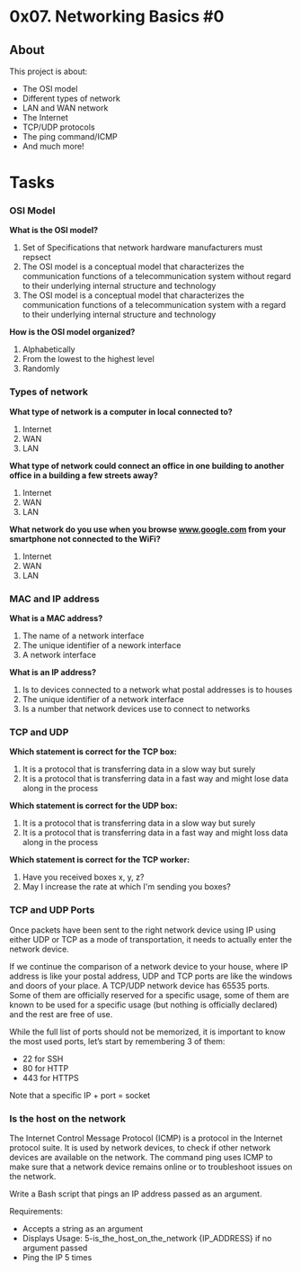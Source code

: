 # 0x07. Networking Basics #0

## About

This project is about:
* The OSI model
* Different types of network
* LAN and WAN network
* The Internet
* TCP/UDP protocols
* The ping command/ICMP
* And much more!

# Tasks

### OSI Model

**What is the OSI model?**
1. Set of Specifications that network hardware manufacturers must repsect
2. The OSI model is a conceptual model that characterizes the communication functions of a telecommunication system without regard to their underlying internal structure and technology
3. The OSI model is a conceptual model that characterizes the communication functions of a telecommunication system with a regard to their underlying internal structure and technology

**How is the OSI model organized?**
1. Alphabetically
2. From the lowest to the highest level
3. Randomly

### Types of network

**What type of network is a computer in local connected to?**
1. Internet
2. WAN
3. LAN

**What type of network could connect an office in one building to another office in a building a few streets away?**
1. Internet
2. WAN
3. LAN

**What network do you use when you browse www.google.com from your smartphone not connected to the WiFi?**
1. Internet
2. WAN
3. LAN

### MAC and IP address

**What is a MAC address?**
1. The name of a network interface
2. The unique identifier of a nework interface
3. A network interface

**What is an IP address?**
1. Is to devices connected to a network what postal addresses is to houses
2. The unique identifier of a network interface
3. Is a number that network devices use to connect to networks

### TCP and UDP

**Which statement is correct for the TCP box:**
1. It is a protocol that is transferring data in a slow way but surely
2. It is a protocol that is transferring data in a fast way and might lose data along in the process

**Which statement is correct for the UDP box:**
1. It is a protocol that is transferring data in a slow way but surely
2. It is a protocol that is transferring data in a fast way and might loss data along in the process

**Which statement is correct for the TCP worker:**
1. Have you received boxes x, y, z?
2. May I increase the rate at which I'm sending you boxes?

### TCP and UDP Ports

Once packets have been sent to the right network device using IP using either UDP or TCP as a mode of transportation, it needs to actually enter the network device.

If we continue the comparison of a network device to your house, where IP address is like your postal address, UDP and TCP ports are like the windows and doors of your place. A TCP/UDP network device has 65535 ports. Some of them are officially reserved for a specific usage, some of them are known to be used for a specific usage (but nothing is officially declared) and the rest are free of use.

While the full list of ports should not be memorized, it is important to know the most used ports, let’s start by remembering 3 of them:

* 22 for SSH
* 80 for HTTP
* 443 for HTTPS

Note that a specific IP + port = socket

### Is the host on the network

The Internet Control Message Protocol (ICMP) is a protocol in the Internet protocol suite. It is used by network devices, to check if other network devices are available on the network. The command ping uses ICMP to make sure that a network device remains online or to troubleshoot issues on the network.

Write a Bash script that pings an IP address passed as an argument.

Requirements:

* Accepts a string as an argument
* Displays Usage: 5-is_the_host_on_the_network {IP_ADDRESS} if no argument passed
* Ping the IP 5 times
